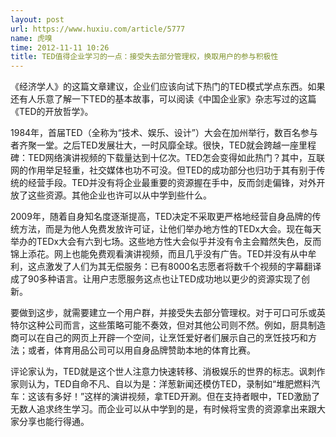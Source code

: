 ```yaml
---
layout: post
url: https://www.huxiu.com/article/5777
name: 虎嗅
time: 2012-11-11 10:26
title: TED值得企业学习的一点：接受失去部分管理权，换取用户的参与积极性
---
```

《经济学人》的这篇文章建议，企业们应该向试下热门的TED模式学点东西。如果还有人乐意了解一下TED的基本故事，可以阅读《中国企业家》杂志写过的这篇《TED的开放哲学》。

1984年，首届TED（全称为“技术、娱乐、设计”）大会在加州举行，数百名参与者齐聚一堂。之后TED发展壮大，一时风靡全球。很快，TED就会跨越一座里程碑：TED网络演讲视频的下载量达到十亿次。TED怎会变得如此热门？其中，互联网的作用举足轻重，社交媒体也功不可没。但TED的成功部分也归功于其有别于传统的经营手段。TED并没有将企业最重要的资源握在手中，反而剑走偏锋，对外开放了这些资源。其他企业也许可以从中学到些什么。

2009年，随着自身知名度逐渐提高，TED决定不采取更严格地经营自身品牌的传统方法，而是为他人免费发放许可证，让他们举办地方性的TEDx大会。现在每天举办的TEDx大会有六到七场。这些地方性大会似乎并没有令主会黯然失色，反而锦上添花。网上也能免费观看演讲视频，而且几乎没有广告。TED并没有从中牟利，这点激发了人们为其无偿服务：已有8000名志愿者将数千个视频的字幕翻译成了90多种语言。让用户志愿服务这点也让TED成功地以更少的资源实现了创新。

要做到这步，就需要建立一个用户群，并接受失去部分管理权。对于可口可乐或英特尔这种公司而言，这些策略可能不奏效，但对其他公司则不然。例如，厨具制造商可以在自己的网页上开辟一个空间，让烹饪爱好者们展示自己的烹饪技巧和方法；或者，体育用品公司可以用自身品牌赞助本地的体育比赛。

评论家认为，TED就是这个世人注意力快速转移、消极娱乐的世界的标志。讽刺作家则认为，TED自命不凡、自以为是：洋葱新闻还模仿TED，录制如“堆肥燃料汽车：这该有多好！”这样的演讲视频，拿TED开涮。但在支持者眼中，TED激励了无数人追求终生学习。而企业可以从中学到的是，有时候将宝贵的资源拿出来跟大家分享也能行得通。


